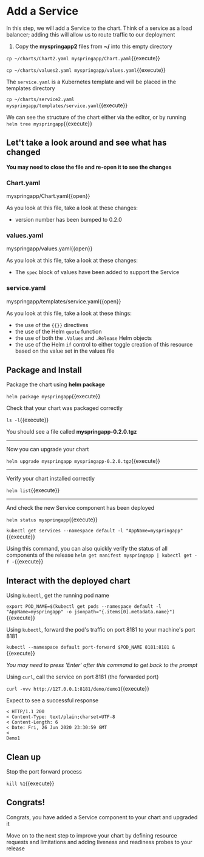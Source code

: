# Add a Service

In this step, we will add a Service to the chart. Think of a service as a load balancer; adding this will allow us to route traffic to our deployment

1. Copy the **myspringapp2** files from **~/** into this empty directory

  `cp ~/charts/Chart2.yaml myspringapp/Chart.yaml`{{execute}}

  `cp ~/charts/values2.yaml myspringapp/values.yaml`{{execute}}

  The `service.yaml` is a Kubernetes template and will be placed in the templates directory

  `cp ~/charts/service2.yaml myspringapp/templates/service.yaml`{{execute}}

  We can see the structure of the chart either via the editor, or by running `helm tree myspringapp`{{execute}}

## Let't take a look around and see what has changed

**You may need to close the file and re-open it to see the changes**

### Chart.yaml

  myspringapp/Chart.yaml{{open}}

  As you look at this file, take a look at these changes:
  - version number has been bumped to 0.2.0

### values.yaml

  myspringapp/values.yaml{{open}}

  As you look at this file, take a look at these changes:
  - The `spec` block of values have been added to support the Service

### service.yaml

  myspringapp/templates/service.yaml{{open}}

  As you look at this file, take a look at these things:
  - the use of the `{{}}` directives
  - the use of the Helm `quote` function
  - the use of both the `.Values` and `.Release` Helm objects
  - the use of the Helm `if` control to either toggle creation of this resource based on the value set in the values file

## Package and Install

Package the chart using **helm package**

`helm package myspringapp`{{execute}}

Check that your chart was packaged correctly

`ls -l`{{execute}}

You should see a file called **myspringapp-0.2.0.tgz**

---

Now you can upgrade your chart

`helm upgrade myspringapp myspringapp-0.2.0.tgz`{{execute}}

---

Verify your chart installed correctly

`helm list`{{execute}}

---

And check the new Service component has been deployed

`helm status myspringapp`{{execute}}

`kubectl get services --namespace default -l "AppName=myspringapp"`{{execute}}

Using this command, you can also quickly verify the status of all components of the release
`helm get manifest myspringapp | kubectl get -f -`{{execute}}

## Interact with the deployed chart

Using `kubectl`, get the running pod name

`export POD_NAME=$(kubectl get pods --namespace default -l "AppName=myspringapp" -o jsonpath="{.items[0].metadata.name}")`{{execute}}

Using `kubectl`, forward the pod's traffic on port 8181 to your machine's port 8181

`kubectl --namespace default port-forward $POD_NAME 8181:8181 &`{{execute}}

*You may need to press 'Enter' after this command to get back to the prompt*

Using `curl`, call the service on port 8181 (the forwarded port)

`curl -vvv http://127.0.0.1:8181/demo/demo1`{{execute}}

Expect to see a successful response
```
< HTTP/1.1 200
< Content-Type: text/plain;charset=UTF-8
< Content-Length: 6
< Date: Fri, 26 Jun 2020 23:30:59 GMT
<
Demo1
```

## Clean up

Stop the port forward process

`kill %1`{{execute}}

## Congrats!

Congrats, you have added a Service component to your chart and upgraded it

Move on to the next step to improve your chart by defining resource requests and limitations and adding liveness and readiness probes to your release
